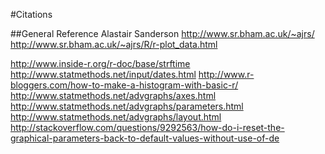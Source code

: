 #Citations

##General Reference
Alastair Sanderson
http://www.sr.bham.ac.uk/~ajrs/
http://www.sr.bham.ac.uk/~ajrs/R/r-plot_data.html

http://www.inside-r.org/r-doc/base/strftime
http://www.statmethods.net/input/dates.html
http://www.r-bloggers.com/how-to-make-a-histogram-with-basic-r/
http://www.statmethods.net/advgraphs/axes.html
http://www.statmethods.net/advgraphs/parameters.html
http://www.statmethods.net/advgraphs/layout.html
http://stackoverflow.com/questions/9292563/how-do-i-reset-the-graphical-parameters-back-to-default-values-without-use-of-de
